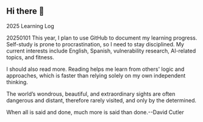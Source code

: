 ## Hi there 👋
2025 Learning Log

20250101
This year, I plan to use GitHub to document my learning progress. Self-study is prone to procrastination, so I need to stay disciplined. My current interests include English, Spanish, vulnerability research, AI-related topics, and fitness.

I should also read more. Reading helps me learn from others' logic and approaches, which is faster than relying solely on my own independent thinking.

The world’s wondrous, beautiful, and extraordinary sights are often dangerous and distant, therefore rarely visited, and only by the determined.

When all is said and done, much more is said than done.--David Cutler
<!--
**4vil4ric/4vil4ric** is a ✨ _special_ ✨ repository because its `README.md` (this file) appears on your GitHub profile.

Here are some ideas to get you started:

- 🔭 I’m currently working on ...
- 🌱 I’m currently learning ...
- 👯 I’m looking to collaborate on ...
- 🤔 I’m looking for help with ...
- 💬 Ask me about ...
- 📫 How to reach me: ...
- 😄 Pronouns: ...
- ⚡ Fun fact: ...
-->
